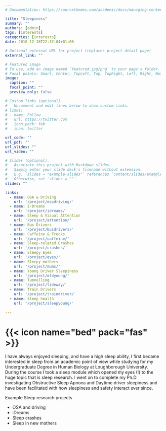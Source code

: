 ```yaml
---
# Documentation: https://sourcethemes.com/academic/docs/managing-content/

title: "Sleepiness"
summary: ""
authors: [admin]
tags: [interests]
categories: [interests]
date: 2010-12-16T22:37:04+01:00

# Optional external URL for project (replaces project detail page).
external_link: ""

# Featured image
# To use, add an image named `featured.jpg/png` to your page's folder.
# Focal points: Smart, Center, TopLeft, Top, TopRight, Left, Right, BottomLeft, Bottom, BottomRight.
image:
  caption: ""
  focal_point: ""
  preview_only: false

# Custom links (optional).
#   Uncomment and edit lines below to show custom links.
# links:
# - name: Follow
#   url: https://twitter.com
#   icon_pack: fab
#   icon: twitter

url_code: ""
url_pdf: ""
url_slides: ""
url_video: ""

# Slides (optional).
#   Associate this project with Markdown slides.
#   Simply enter your slide deck's filename without extension.
#   E.g. `slides = "example-slides"` references `content/slides/example-slides.md`.
#   Otherwise, set `slides = ""`.
slides: ""

links:
  - name: OSA & Driving
    url: '/project/osadriving/'
  - name: i-Dreams
    url: '/project/idreams/'
  - name: Sleep & Visual Attention
    url: '/project/attention/'
  - name: Bus Drivers
    url: '/project/busdrivers/'
  - name: Caffeine & Trucks
    url: '/project/caffeine/'
  - name: Sleep-related Crashes
    url: '/project/crashes/'
  - name: Sleepy Eyes
    url: '/project/eyes/'
  - name: Sleepy mothers
    url: '/project/mums/'
  - name: Young Driver Sleepiness
    url: '/project/oldyoung/'
  - name: Tunnelling
    url: '/project/tideway/'
  - name: Train Drivers
    url: '/project/traindriver/'
  - name: Sleep health
    url: '/project/sleepyoung/'

---
```

# {{< icon name="bed" pack="fas" >}} 

I have always enjoyed sleeping, and have a high sleep ability, I first became interested in sleep from an academic point of view while studying for my Undergraduate Degree in Human Biology at Loughborough University. During the course I took a sleep module which opened my eyes (!) to the huge topic that is sleep research. I went on to complete my Ph.D investigating Obstructive Sleep Apnoea and Daytime driver sleepiness and have been facilitated with how sleepiness and safety interact ever since. 

Example Sleep research projects
- OSA and driving
- iDreams
- Sleep crashes
- Sleep in new mothers

